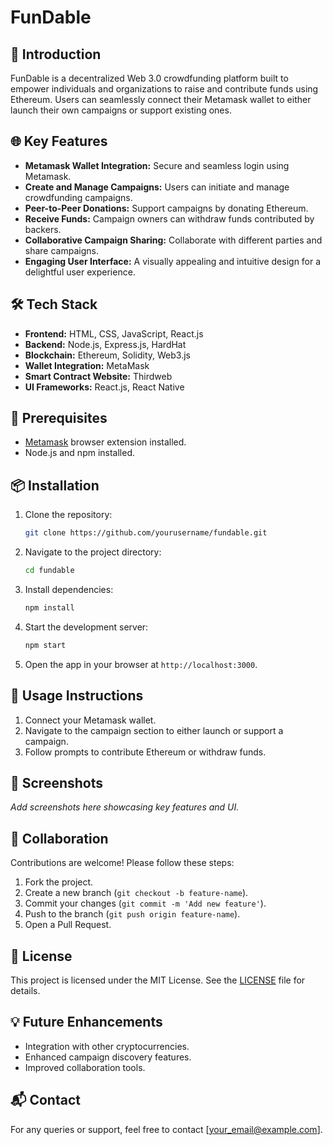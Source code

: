 # FunDable

## 🚀 Introduction
FunDable is a decentralized Web 3.0 crowdfunding platform built to empower individuals and organizations to raise and contribute funds using Ethereum. Users can seamlessly connect their Metamask wallet to either launch their own campaigns or support existing ones.

## 🌐 Key Features
- **Metamask Wallet Integration:** Secure and seamless login using Metamask.
- **Create and Manage Campaigns:** Users can initiate and manage crowdfunding campaigns.
- **Peer-to-Peer Donations:** Support campaigns by donating Ethereum.
- **Receive Funds:** Campaign owners can withdraw funds contributed by backers.
- **Collaborative Campaign Sharing:** Collaborate with different parties and share campaigns.
- **Engaging User Interface:** A visually appealing and intuitive design for a delightful user experience.

## 🛠️ Tech Stack
- **Frontend:** HTML, CSS, JavaScript, React.js
- **Backend:** Node.js, Express.js, HardHat
- **Blockchain:** Ethereum, Solidity, Web3.js
- **Wallet Integration:** MetaMask
- **Smart Contract Website:** Thirdweb
- **UI Frameworks:** React.js, React Native

## 🔑 Prerequisites
- [Metamask](https://metamask.io/) browser extension installed.
- Node.js and npm installed.

## 📦 Installation
1. Clone the repository:
   ```bash
   git clone https://github.com/yourusername/fundable.git
   ```
2. Navigate to the project directory:
   ```bash
   cd fundable
   ```
3. Install dependencies:
   ```bash
   npm install
   ```
4. Start the development server:
   ```bash
   npm start
   ```
5. Open the app in your browser at `http://localhost:3000`.

## 🔗 Usage Instructions
1. Connect your Metamask wallet.
2. Navigate to the campaign section to either launch or support a campaign.
3. Follow prompts to contribute Ethereum or withdraw funds.

## 📸 Screenshots
_Add screenshots here showcasing key features and UI._

## 🤝 Collaboration
Contributions are welcome! Please follow these steps:
1. Fork the project.
2. Create a new branch (`git checkout -b feature-name`).
3. Commit your changes (`git commit -m 'Add new feature'`).
4. Push to the branch (`git push origin feature-name`).
5. Open a Pull Request.

## 📜 License
This project is licensed under the MIT License. See the [LICENSE](LICENSE) file for details.

## 💡 Future Enhancements
- Integration with other cryptocurrencies.
- Enhanced campaign discovery features.
- Improved collaboration tools.

## 📬 Contact
For any queries or support, feel free to contact [your_email@example.com].


